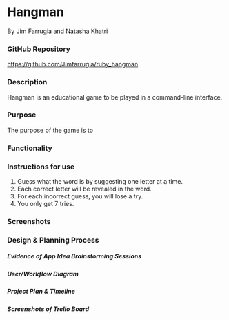 # Hangman
By Jim Farrugia and Natasha Khatri

### GitHub Repository
https://github.com/Jimfarrugia/ruby_hangman

### Description
Hangman is an educational game to be played in a command-line interface.

### Purpose
The purpose of the game is to 

### Functionality

### Instructions for use
1. Guess what the word is by suggesting one letter at a time.
2. Each correct letter will be revealed in the word.
3. For each incorrect guess, you will lose a try.
4. You only get 7 tries.

### Screenshots


### Design & Planning Process


##### Evidence of App Idea Brainstorming Sessions


##### User/Workflow Diagram


##### Project Plan & Timeline


##### Screenshots of Trello Board